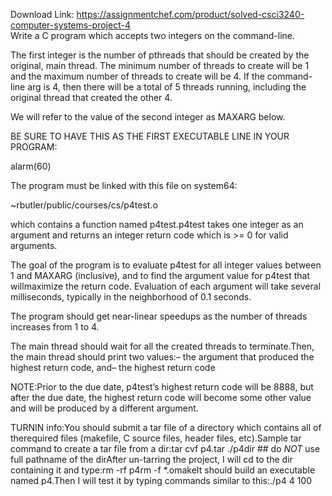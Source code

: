 Download Link: https://assignmentchef.com/product/solved-csci3240-computer-systems-project-4
<br>
Write a C program which accepts two integers on the command-line.

The first integer is the number of pthreads that should be created by the original, main thread. The minimum number of threads to create will be 1 and the maximum number of threads to create will be 4. If the command-line arg is 4, then there will be a total of 5 threads running, including the original thread that created the other 4.

We will refer to the value of the second integer as MAXARG below.

BE SURE TO HAVE THIS AS THE FIRST EXECUTABLE LINE IN YOUR PROGRAM:

alarm(60)

The program must be linked with this file on system64:

~rbutler/public/courses/cs/p4test.o

which contains a function named p4test.p4test takes one integer as an argument and returns an integer return code which is &gt;= 0 for valid arguments.

The goal of the program is to evaluate p4test for all integer values between 1 and MAXARG (inclusive), and to find the argument value for p4test that willmaximize the return code. Evaluation of each argument will take several milliseconds, typically in the neighborhood of 0.1 seconds.

The program should get near-linear speedups as the number of threads increases from 1 to 4.

The main thread should wait for all the created threads to terminate.Then, the main thread should print two values:– the argument that produced the highest return code, and– the highest return code

NOTE:Prior to the due date, p4test’s highest return code will be 8888, but after the due date, the highest return code will become some other value and will be produced by a different argument.

TURNIN info:You should submit a tar file of a directory which contains all of therequired files (makefile, C source files, header files, etc).Sample tar command to create a tar file from a dir:tar cvf p4.tar ./p4dir ## do *NOT* use full pathname of the dirAfter un-tarring the project, I will cd to the dir containing it and type:rm -rf p4rm -f *.omakeIt should build an executable named p4.Then I will test it by typing commands similar to this:./p4 4 100
